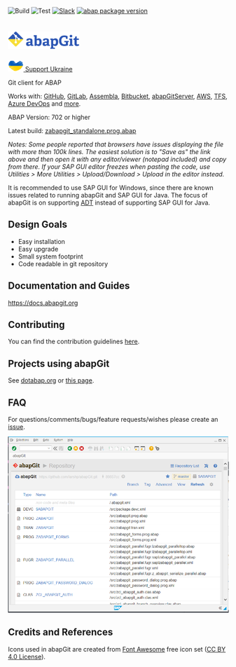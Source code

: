 ![Build](https://github.com/abapGit/abapGit/workflows/main-build/badge.svg)
![Test](https://github.com/abapGit/abapGit/workflows/test-pr/badge.svg)
[![Slack](https://img.shields.io/badge/Join-Slack-blue)](https://communityinviter.com/apps/abapgit/abap)
[![abap package version](https://img.shields.io/endpoint?url=https://shield.abap.space/version-shield-json/github/abapGit/abapGit/src/zif_abapgit_version.intf.abap/c_abap_version&label=version)](https://github.com/abapGit/abapGit/blob/main/src/zif_abapgit_version.intf.abap)

<!--
<picture>
  <source media="(prefers-color-scheme: dark)" srcset="img/logo-dark.svg">
  <source media="(prefers-color-scheme: light)" srcset="img/logo.svg">
  <img height="40" alt="abapGit logo" src="img/logo.svg">
</picture>
--> 

# <a href="https://supportukrainenow.org/"><img src="img/abapGit_in_Ukraine_Colors.svg" height="40" alt="abapGit logo"></a>

<a href="https://supportukrainenow.org/"><img src="img/Ukraine-heart-shape-flag.svg" height="25" alt="Support Ukraine"> Support Ukraine</a>

Git client for ABAP

Works with: [GitHub](https://github.com/),
[GitLab](https://gitlab.com/),
[Assembla](https://www.assembla.com/git/),
[Bitbucket](https://bitbucket.org/),
[abapGitServer](https://github.com/larshp/abapGitServer),
[AWS](https://aws.amazon.com/codecommit/),
[TFS](https://www.visualstudio.com/team-services/git/),
[Azure DevOps](https://azure.microsoft.com/en-us/services/devops) and 
[more](https://git.wiki.kernel.org/index.php/GitHosting).

ABAP Version: 702 or higher

Latest build: [zabapgit_standalone.prog.abap](https://raw.githubusercontent.com/abapGit/build/main/zabapgit_standalone.prog.abap)

*Notes: Some people reported that browsers have issues displaying the file with more than 100k lines. The easiest solution is to "Save as" the link above and then open it with any editor/viewer (notepad included) and copy from there. If your SAP GUI editor freezes when pasting the code, use Utilities > More Utilities > Upload/Download > Upload in the editor instead.*

It is recommended to use SAP GUI for Windows, since there are known issues related to running abapGit and SAP GUI for Java. The focus of abapGit is on supporting [ADT](https://github.com/abapGit/ADT_Frontend) instead of supporting SAP GUI for Java.

## Design Goals

- Easy installation
- Easy upgrade
- Small system footprint
- Code readable in git repository

## Documentation and Guides

https://docs.abapgit.org

## Contributing

You can find the contribution guidelines [here](CONTRIBUTING.md).

## Projects using abapGit

See [dotabap.org](https://dotabap.org) or [this page](https://docs.abapgit.org/other-where-used.html).

## FAQ

For questions/comments/bugs/feature requests/wishes please create an [issue](https://github.com/abapGit/abapGit/issues).

![abapgit](img/abapgit_1_99_0.png)

## Credits and References

Icons used in abapGit are created from [Font Awesome](https://fontawesome.com/) free icon set ([CC BY 4.0 License](https://fontawesome.com/license/free)).
